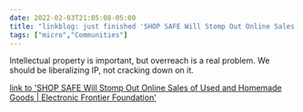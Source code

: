 ```yaml
---
date: 2022-02-03T21:05:08-05:00
title: "linkblog: just finished 'SHOP SAFE Will Stomp Out Online Sales of Used and Homemade Goods | Electronic Frontier Foundation'"
tags: ["micro","Communities"]
---
```

Intellectual property is important, but overreach is a real problem. We should be liberalizing IP, not cracking down on it.
 
[link to 'SHOP SAFE Will Stomp Out Online Sales of Used and Homemade Goods | Electronic Frontier Foundation'](https://www.eff.org/deeplinks/2022/02/shop-safe-will-stomp-out-online-sales-used-and-homemade-goods)
